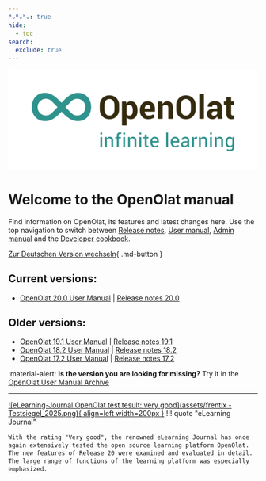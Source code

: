 ```yaml
---
ᴴₒᴴₒᴴₒ: true
hide:
  - toc
search:
  exclude: true
---
```

![Logo: OpenOlat – infinite learning](assets/OpenOlat_Logo_claim_RGB.png)

# Welcome to the OpenOlat manual

Find information on OpenOlat, its features and latest changes here. Use the top navigation to switch between
[Release notes](release_notes/), [User manual](manual_user/), [Admin manual](manual_admin/) and the [Developer cookbook](manual_dev/).

[Zur Deutschen Version wechseln](/de/){ .md-button }

## Current versions:

- [OpenOlat 20.0 User Manual](manual_user/general/) | [Release notes 20.0](release_notes/Release_notes_20.0.md)

## Older versions:

- [OpenOlat 19.1 User Manual](/archive_mkdocs/19.1/manual_user/general/) | [Release notes 19.1](release_notes/Release_notes_19.1.md)
- [OpenOlat 18.2 User Manual](/archive_mkdocs/18.2/manual_user/general/) | [Release notes 18.2](release_notes/Release_notes_18.2.md)
- [OpenOlat 17.2 User Manual](/archive_mkdocs/17.2/manual_user/general/) | [Release notes 17.2](release_notes/Release_notes_17.2.md)

:material-alert: **Is the version you are looking for missing?** Try it in the [OpenOlat User Manual Archive](archive.md)

***

[![eLearning-Journal OpenOlat test tesult: very good](assets/frentix - Testsiegel_2025.png){ align=left width=200px }](assets/eLJ42025_TEST_frentix.pdf)
!!! quote "eLearning Journal"
	
	With the rating "Very good", the renowned eLearning Journal has once again extensively tested the open source learning platform OpenOlat. The new features of Release 20 were examined and evaluated in detail. The large range of functions of the learning platform was especially emphasized.
